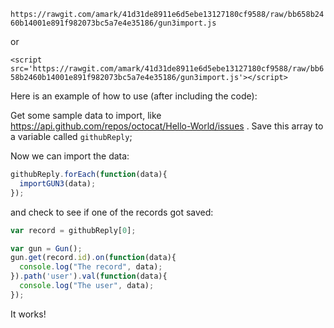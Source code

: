 `https://rawgit.com/amark/41d31de8911e6d5ebe13127180cf9588/raw/bb658b2460b14001e891f982073bc5a7e4e35186/gun3import.js`

or

`<script src='https://rawgit.com/amark/41d31de8911e6d5ebe13127180cf9588/raw/bb658b2460b14001e891f982073bc5a7e4e35186/gun3import.js'></script>`

Here is an example of how to use (after including the code):

Get some sample data to import, like https://api.github.com/repos/octocat/Hello-World/issues . Save this array to a variable called `githubReply`;

Now we can import the data:

```javascript
githubReply.forEach(function(data){
  importGUN3(data);
});
```

and check to see if one of the records got saved:

```javascript
var record = githubReply[0];

var gun = Gun();
gun.get(record.id).on(function(data){
  console.log("The record", data);
}).path('user').val(function(data){
  console.log("The user", data);
});
```

It works!
